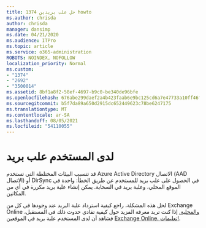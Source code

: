 ```yaml
---
title: 1374 حل علب بريدين howto
ms.author: chrisda
author: chrisda
manager: dansimp
ms.date: 04/21/2020
ms.audience: ITPro
ms.topic: article
ms.service: o365-administration
ROBOTS: NOINDEX, NOFOLLOW
localization_priority: Normal
ms.custom:
- "1374"
- "2692"
- "3500014"
ms.assetid: 8bf1a8f2-58ef-4697-b9c0-be340de96bfe
ms.openlocfilehash: 676abe299daef2a4b423faab6e9bc125cd6a7e47733a10ff46f9f492cc5ad34d
ms.sourcegitcommit: b5f7da89a650d2915dc652449623c78be6247175
ms.translationtype: MT
ms.contentlocale: ar-SA
ms.lasthandoff: 08/05/2021
ms.locfileid: "54110055"
---
```

# <a name="a-user-has-two-mailboxes"></a>لدى المستخدم علب بريد

قد تتسبب البيئات المختلطة التي تستخدم Azure Active Directory الاتصال (AAD الاتصال) أو DirSync في الحصول على علب بريد للمستخدم عن طريق الخطأ: واحدة في الموقع المحلي، وعلبة بريد في السحابة. يمكن إنشاء علبة بريد مكررة في أي من المكانين.

لحل هذه المشكلة، راجع كيفية استرداد علبة البريد عند وجودها في كل من Exchange Online [والمحلية.](https://docs.microsoft.com/exchange/troubleshoot/move-mailboxes/mailbox-exists-exo-onpremises) إذا كنت تريد معرفة المزيد حول كيفية تفادي حدوث ذلك في المستقبل، فشاهد أن لدى المستخدم علبة بريد في الموقعين [Exchange Online. تعليمات!](https://techcommunity.microsoft.com/t5/Exchange-Team-Blog/My-user-has-a-mailbox-both-on-premises-and-in-Exchange-Online/ba-p/846809).
